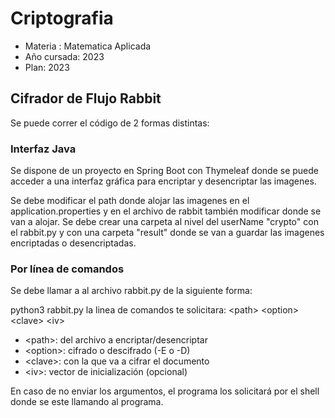 # Criptografia
- Materia : Matematica Aplicada
- Año cursada: 2023
- Plan: 2023

## Cifrador de Flujo Rabbit

Se puede correr el código de 2 formas distintas:

### Interfaz Java

Se dispone de un proyecto en Spring Boot con Thymeleaf donde se puede acceder a una interfaz gráfica para encriptar y desencriptar las imagenes.

Se debe modificar el path donde alojar las imagenes en el application.properties y en el archivo de rabbit también modificar donde se van a alojar.
Se debe crear una carpeta al nivel del userName "crypto" con el rabbit.py y con una carpeta "result" donde se van a guardar las imagenes encriptadas o desencriptadas.


### Por línea de comandos

Se debe llamar a al archivo rabbit.py de la siguiente forma:

python3 rabbit.py 
la linea de comandos te solicitara:
	\<path> \<option> \<clave> \<iv>

- \<path>: del archivo a encriptar/desencriptar
- \<option>: cifrado o descifrado (-E o -D)
- \<clave>: con la que va a cifrar el documento
- \<iv>: vector de inicialización (opcional)

En caso de no enviar los argumentos, el programa los solicitará por el shell donde se este llamando al programa.

